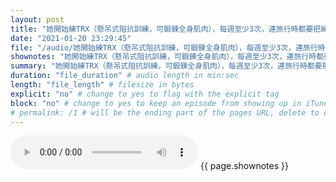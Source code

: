 ```yaml
---
layout: post
title: "她開始練TRX（懸吊式阻抗訓練，可鍛鍊全身肌肉），每週至少3次，連旅行時都要把練習用的繩子帶出門。每次練習時還要吃8顆蛋白，才能增加肌肉。" # quotes allow forbidden characters like the colon
date: "2021-01-20 23:29:45"
file: "/audio/她開始練TRX（懸吊式阻抗訓練，可鍛鍊全身肌肉），每週至少3次，連旅行時都要把練習用的繩子帶出門。每次練習時還要吃8顆蛋白，才能增加肌肉。.mp3"
shownotes: "她開始練TRX（懸吊式阻抗訓練，可鍛鍊全身肌肉），每週至少3次，連旅行時都要把練習用的繩子帶出門。每次練習時還要吃8顆蛋白，才能增加肌肉。"
summary: "她開始練TRX（懸吊式阻抗訓練，可鍛鍊全身肌肉），每週至少3次，連旅行時都要把練習用的繩子帶出門。每次練習時還要吃8顆蛋白，才能增加肌肉。"
duration: "file_duration" # audio length in min:sec
length: "file_length" # filesize in bytes
explicit: "no" # change to yes to flag with the explicit tag
block: "no" # change to yes to keep an episode from showing up in iTunes
# permalink: /1 # will be the ending part of the pages URL, delete to default to the title
---
```


<audio controls>
<source src="{{site.url}}{{site.baseurl}}{{ page.file }}" type="audio/x-mp3">
Your browser does not support the audio element.
</audio>
{{ page.shownotes }}
